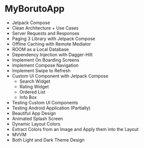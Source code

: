 # MyBorutoApp
- Jetpack Compose
- Clean Architecture + Use Cases
- Server Requests and Responses
- Paging 3 Library with Jetpack Compose
- Offline Caching with Remote Mediator
- ROOM as a Local Database
- Dependency Injection with Dagger-Hilt
- Implement On Boarding Screens
- Implement Compose Navigation
- Implement Swipe to Refresh
- Custom UI Component with Jetpack Compose
  - Search Widget
  - Rating Widget
  - Ordered List
  - Info Box
- Testing Custom UI Components
- Testing Android Application (Partially)
- Beautiful App Design
- Animated Splash Screen
- Dynamic Layout Colors
- Extract Colors from an Image and Apply them into the Layout
- MVVM
- Both Light and Dark Theme Design
